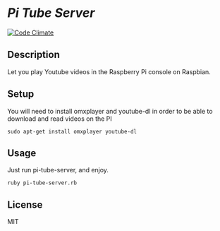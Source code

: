 # _Pi Tube Server_

[![Code Climate](https://codeclimate.com/github/brunolarouche/pi-tube-server.png)](https://codeclimate.com/github/brunolarouche/pi-tube-server)

## Description

Let you play Youtube videos in the Raspberry Pi console on Raspbian.

## Setup

You will need to install omxplayer and youtube-dl in order to be able to download and read videos on the PI

    sudo apt-get install omxplayer youtube-dl

## Usage

Just run pi-tube-server, and enjoy.

    ruby pi-tube-server.rb

## License

MIT
